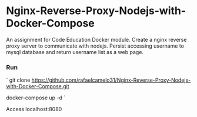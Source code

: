 # Nginx-Reverse-Proxy-Nodejs-with-Docker-Compose
An assignment for Code Education Docker module. Create a nginx reverse proxy server to communicate with nodejs. Persist accessing username to mysql database and return username list as a web page.

### Run
`
git clone https://github.com/rafaelcamelo31/Nginx-Reverse-Proxy-Nodejs-with-Docker-Compose.git

docker-compose up -d
`
 
 Access localhost:8080
